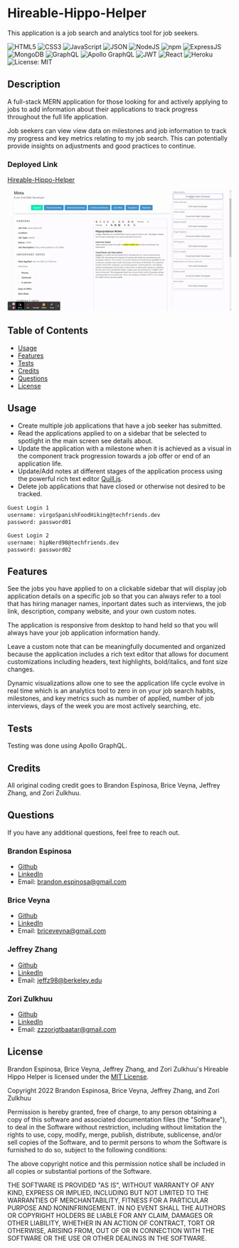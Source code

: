 # Hireable-Hippo-Helper
This application is a job search and analytics tool for job seekers.

![HTML5](https://img.shields.io/badge/html5-%23E34F26.svg?style=for-the-badge&logo=html5&logoColor=white) ![CSS3](https://img.shields.io/badge/css3-%231572B6.svg?style=for-the-badge&logo=css3&logoColor=white) ![JavaScript](https://img.shields.io/badge/javascript-%23323330.svg?style=for-the-badge&logo=javascript&logoColor=%23F7DF1E) ![JSON](https://img.shields.io/badge/json-5E5C5C?style=for-the-badge&logo=json&logoColor=white) ![NodeJS](https://img.shields.io/badge/node.js-6DA55F?style=for-the-badge&logo=node.js&logoColor=white) ![npm](https://img.shields.io/badge/npm-CB3837?style=for-the-badge&logo=npm&logoColor=white) ![ExpressJS](https://img.shields.io/badge/Express.js-000000?style=for-the-badge&logo=express&logoColor=white) ![MongoDB](https://img.shields.io/badge/MongoDB-4EA94B?style=for-the-badge&logo=mongodb&logoColor=white) ![GraphQL](https://img.shields.io/badge/GraphQl-E10098?style=for-the-badge&logo=graphql&logoColor=white) ![Apollo GraphQL](https://img.shields.io/badge/Apollo%20GraphQL-311C87?&style=for-the-badge&logo=Apollo%20GraphQL&logoColor=white) ![JWT](https://img.shields.io/badge/JWT-000000?style=for-the-badge&logo=JSON%20web%20tokens&logoColor=white) ![React](https://img.shields.io/badge/React-20232A?style=for-the-badge&logo=react&logoColor=61DAFB) ![Heroku](https://img.shields.io/badge/Heroku-430098?style=for-the-badge&logo=heroku&logoColor=white) ![License: MIT](https://img.shields.io/badge/License-MIT-yellow.svg)

## Description
A full-stack MERN application for those looking for and actively applying to jobs to add information about their applications to track progress throughout the full life application. 

Job seekers can view view data on milestones and job information to track my progress and key metrics relating to my job search.  This can potentially provide insights on adjustments and good practices to continue.  

### Deployed Link
[Hireable-Hippo-Helper](https://hireable-hippo-helpers.herokuapp.com/)

![A full-stack MERN application for those looking for and actively applying to jobs to add information about their applications to track progress throughout the full life application.](./client/src/images/Hireable%20Hippo%20Helper.gif)

## Table of Contents
- [Usage](#usage)
- [Features](#features)
- [Tests](#tests)
- [Credits](#credits)
- [Questions](#questions)
- [License](#license)

## Usage
* Create multiple job applications that have a job seeker has submitted.
* Read the applications applied to on a sidebar that be selected to spotlight in the main screen see details about.
* Update the application with a milestone when it is achieved as a visual in the component track progression towards a job offer or end of an application life.
* Update/Add notes at different stages of the application process using the powerful rich text editor [Quill.js](https://quilljs.co).
* Delete job applications that have closed or otherwise not desired to be tracked.

```
Guest Login 1
username: virgoSpanishFoodHiking@techfriends.dev
password: password01
```
```
Guest Login 2
username: hipNerd98@techfriends.dev
password: password02 
```

## Features
See the jobs you have applied to on a clickable sidebar that will display job application details on a specific job so that you can always refer to a tool that has hiring manager names, inportant dates such as interviews, the job link, description, company website, and your own custom notes.

The application is responsive from desktop to hand held so that you will always have your job application information handy.

Leave a custom note that can be meaningfully documented and organized because the application includes a rich text editor that allows for document customizations including headers, text highlights, bold/italics, and font size changes.

Dynamic visualizations allow one to see the application life cycle evolve in real time which is an analytics tool to zero in on your job search habits, milestones, and key metrics such as number of applied, number of job interviews, days of the week you are most actively searching, etc.

## Tests
Testing was done using Apollo GraphQL.

## Credits
All original coding credit goes to Brandon Espinosa, Brice Veyna, Jeffrey Zhang, and Zori Zulkhuu.

## Questions
If you have any additional questions, feel free to reach out.
### Brandon Espinosa
- [Github](https://github.com/espinbrandon49)
- [LinkedIn](https://www.linkedin.com/in/brandon-espinosa-b65a0b241/)
- Email: brandon.espinosa@gmail.com

### Brice Veyna
- [Github](https://github.com/BriceVeyna)
- [LinkedIn](https://www.linkedin.com/in/brice-veyna/)
- Email: briceveyna@gmail.com

### Jeffrey Zhang
- [Github](https://github.com/jeffz98)
- [LinkedIn](https://www.linkedin.com/in/jeff-z98/)
- Email: jeffz98@berkeley.edu

### Zori Zulkhuu
- [Github](https://github.com/zzzorigtbaatar)
- [LinkedIn](https://www.linkedin.com/in/zorizulkhuu/)
- Email: zzzorigtbaatar@gmail.com

## License
Brandon Espinosa, Brice Veyna, Jeffrey Zhang, and Zori Zulkhuu's Hireable Hippo Helper is licensed under the [MIT License](https://opensource.org/licenses/MIT).

Copyright 2022 Brandon Espinosa, Brice Veyna, Jeffrey Zhang, and Zori Zulkhuu

Permission is hereby granted, free of charge, to any person obtaining a copy of this software and associated documentation files (the "Software"), to deal in the Software without restriction, including without limitation the rights to use, copy, modify, merge, publish, distribute, sublicense, and/or sell copies of the Software, and to permit persons to whom the Software is furnished to do so, subject to the following conditions:

The above copyright notice and this permission notice shall be included in all copies or substantial portions of the Software.

THE SOFTWARE IS PROVIDED "AS IS", WITHOUT WARRANTY OF ANY KIND, EXPRESS OR IMPLIED, INCLUDING BUT NOT LIMITED TO THE WARRANTIES OF MERCHANTABILITY, FITNESS FOR A PARTICULAR PURPOSE AND NONINFRINGEMENT. IN NO EVENT SHALL THE AUTHORS OR COPYRIGHT HOLDERS BE LIABLE FOR ANY CLAIM, DAMAGES OR OTHER LIABILITY, WHETHER IN AN ACTION OF CONTRACT, TORT OR OTHERWISE, ARISING FROM, OUT OF OR IN CONNECTION WITH THE SOFTWARE OR THE USE OR OTHER DEALINGS IN THE SOFTWARE.